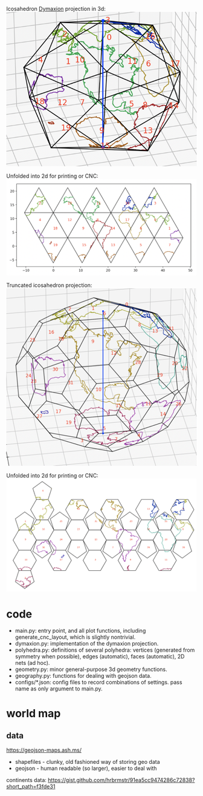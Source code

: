 
Icosahedron [Dymaxion](https://en.wikipedia.org/wiki/Dymaxion_map) projection in 3d:
![Icosahedron Dymaxion 3D](images/icosahedron-dymaxion-3d.png)

Unfolded into 2d for printing or CNC:
![Icosahedron Dymaxion 2D](images/icosahedron-dymaxion-2d.png)

Truncated icosahedron projection:
![Truncated Icosahedron Dymaxion 3D](images/truncated-icosahedron-dymaxion-3d.png)

Unfolded into 2d for printing or CNC:
![Truncated Icosahedron Dymaxion 2D](images/truncated-icosahedron-dymaxion-2d.png)


# code
- main.py: entry point, and all plot functions, including generate_cnc_layout, which is slightly nontrivial.
- dymaxion.py: implementation of the dymaxion projection.
- polyhedra.py: definitions of several polyhedra: vertices (generated from symmetry when possible), edges (automatic), faces (automatic), 2D nets (ad hoc).
- geometry.py: minor general-purpose 3d geometry functions.
- geography.py: functions for dealing with geojson data.
- configs/*.json: config files to record combinations of settings. pass name as only argument to main.py.


# world map

## data
https://geojson-maps.ash.ms/

- shapefiles - clunky, old fashioned way of storing geo data
- geojson - human readable (so larger), easier to deal with


continents data: https://gist.github.com/hrbrmstr/91ea5cc9474286c72838?short_path=f3fde31
